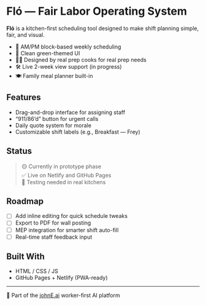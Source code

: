 # Fló — Fair Labor Operating System

**Fló** is a kitchen-first scheduling tool designed to make shift planning simple, fair, and visual.

- 📅 AM/PM block-based weekly scheduling
- 🌿 Clean green-themed UI
- 🧑‍🍳 Designed by real prep cooks for real prep needs
- 🛠️ Live 2-week view support (in progress)
- 🍽️ Family meal planner built-in

## Features
- Drag-and-drop interface for assigning staff
- “911/86’d” button for urgent calls
- Daily quote system for morale
- Customizable shift labels (e.g., Breakfast — Frey)

## Status
> 🟡 Currently in prototype phase  
> ✅ Live on Netlify and GitHub Pages  
> 🧪 Testing needed in real kitchens

## Roadmap
- [ ] Add inline editing for quick schedule tweaks
- [ ] Export to PDF for wall posting
- [ ] MEP integration for smarter shift auto-fill
- [ ] Real-time staff feedback input

## Built With
- HTML / CSS / JS
- GitHub Pages + Netlify (PWA-ready)

---

🧠 Part of the [johnE.ai](https://johnE.ai) worker-first AI platform
